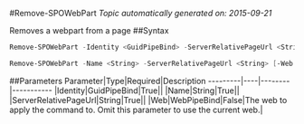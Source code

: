 #Remove-SPOWebPart
*Topic automatically generated on: 2015-09-21*

Removes a webpart from a page
##Syntax
```powershell
Remove-SPOWebPart -Identity <GuidPipeBind> -ServerRelativePageUrl <String> [-Web <WebPipeBind>]
```


```powershell
Remove-SPOWebPart -Name <String> -ServerRelativePageUrl <String> [-Web <WebPipeBind>]
```


##Parameters
Parameter|Type|Required|Description
---------|----|--------|-----------
|Identity|GuidPipeBind|True||
|Name|String|True||
|ServerRelativePageUrl|String|True||
|Web|WebPipeBind|False|The web to apply the command to. Omit this parameter to use the current web.|
<!-- Ref: BB23C4F1B5D04A3FD182E08560F933A5 -->